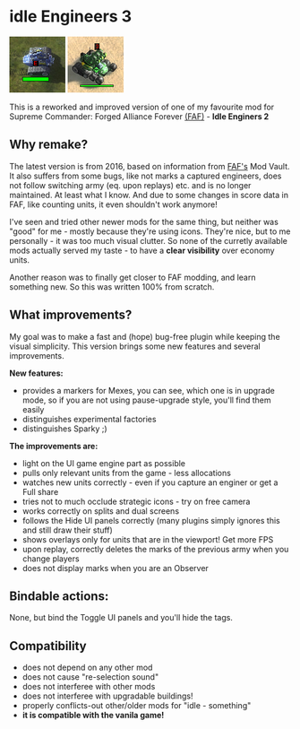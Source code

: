 
# idle Engineers 3
![Idle enginers 2](./images/idleEngineers.png)
![Idle enginers 3](./mod_icon.png)

This is a reworked and improved version of one of my favourite mod for Supreme Commander: Forged Alliance Forever [(FAF)](https://github.com/FAForever/fa) - **Idle Enginers 2**

## Why remake? 
The latest version is from 2016, based on information from [FAF's](https://www.faforever.com) Mod Vault. It also suffers from some bugs, like not marks a captured engineers, does not follow switching army (eq. upon replays) etc. and is no longer maintained. At least what I know. And  due to some changes in score data in FAF, like counting units, it even shouldn't work anymore!

I've seen and tried other newer mods for the same thing, but neither was "good" for me - mostly because they're using icons. They're nice, but to me personally - it was too much visual clutter. So none of the curretly available mods actually served my taste - to have a **clear visibility** over economy units.

Another reason was to finally get closer to FAF modding, and learn something new. So this was written 100% from scratch.

## What improvements?
 My goal was to make a fast and (hope) bug-free plugin while keeping the visual simplicity. This version brings some new features and several improvements.
 
 **New features:**
 - provides a markers for Mexes, you can see, which one is in upgrade mode, so if you are not using pause-upgrade style, you'll find them easily
 - distinguishes experimental factories
 - distinguishes Sparky ;)

 **The improvements are:**
 - light on the UI game engine part as possible
 - pulls only relevant units from the game - less allocations
 - watches new units correctly - even if you capture an enginer or get a Full share
 - tries not to much occlude strategic icons - try on free camera
 - works correctly on splits and dual screens
 - follows the Hide UI panels correctly (many plugins simply ignores this and still draw their stuff)
 - shows overlays only for units that are in the viewport! Get more FPS
 - upon replay, correctly deletes the marks of the previous army when you change players
 - does not display marks when you are an Observer

## Bindable actions:
None, but bind the Toggle UI panels and you'll hide the tags.

## Compatibility
- does not depend on any other mod
- does not cause "re-selection sound"
- does not interferee with other mods
- does not interferee with upgradable buildings!
- properly conflicts-out other/older mods for "idle - something"
- **it is compatible with the vanila game!**